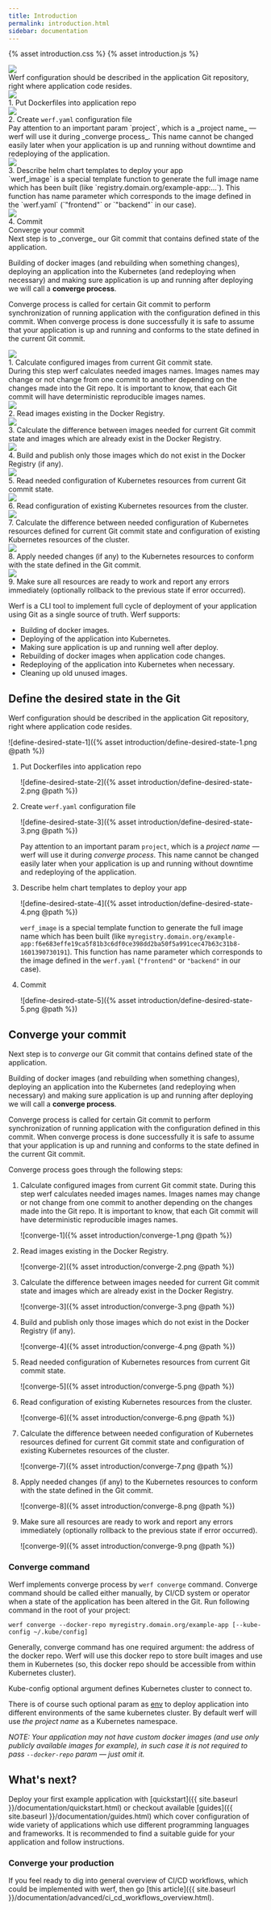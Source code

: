 ```yaml
---
title: Introduction
permalink: introduction.html
sidebar: documentation
---
```


{% asset introduction.css %}
{% asset introduction.js %}

<div id="introduction-presentation" class="introduction-presentation">
    <div class="introduction-presentation__container">
        <div class="introduction-presentation__slide">
            <img src="{% asset introduction/dds-1.png @path %}"
            class="introduction-presentation__slide-img" />
            <div class="introduction-presentation__slide-text">
                Werf configuration should be described in the application Git repository, right where application code resides.
            </div>
        </div>
        <div class="introduction-presentation__slide">
            <img src="{% asset introduction/dds-2.png @path %}"
            class="introduction-presentation__slide-img" />
            <div class="introduction-presentation__slide-text">
                <div class="introduction-presentation__slide-title">
                    1. Put Dockerfiles into application repo
                </div>
            </div>
        </div>
        <div class="introduction-presentation__slide">
            <img src="{% asset introduction/dds-3.png @path %}"
            class="introduction-presentation__slide-img" />
            <div class="introduction-presentation__slide-text">
                <div class="introduction-presentation__slide-title">
                    2. Create <code>werf.yaml</code> configuration file
                </div>
<div markdown="1">
Pay attention to an important param `project`, which is a _project name_ — werf will use it during _converge process_. This name cannot be changed easily later when your application is up and running without downtime and redeploying of the application.
</div>
            </div>
        </div>
        <div class="introduction-presentation__slide">
            <img src="{% asset introduction/dds-4.png @path %}"
            class="introduction-presentation__slide-img" />
            <div class="introduction-presentation__slide-text">
                <div class="introduction-presentation__slide-title">
                    3. Describe helm chart templates to deploy your app
                </div>
<div markdown="1">
`werf_image` is a special template function to generate the full image name which has been built (like `registry.domain.org/example-app:...`). This function has name parameter which corresponds to the image defined in the `werf.yaml` (`"frontend"` or `"backend"` in our case).
</div>
            </div>
        </div>
        <div class="introduction-presentation__slide">
            <img src="{% asset introduction/dds-5.png @path %}"
            class="introduction-presentation__slide-img" />
            <div class="introduction-presentation__slide-text">
                <div class="introduction-presentation__slide-title">
                    4. Commit
                </div>
            </div>
        </div>
        <div class="introduction-presentation__slide">
            <div class="introduction-presentation__slide-text">
                <div class="introduction-presentation__slide-title">
                    Converge your commit
                </div>
<div markdown="1">
Next step is to _converge_ our Git commit that contains defined state of the application.

Building of docker images (and rebuilding when something changes), deploying an application into the Kubernetes (and redeploying when necessary) and making sure application is up and running after deploying we will call a **converge process**.

Converge process is called for certain Git commit to perform synchronization of running application with the configuration defined in this commit. When converge process is done successfully it is safe to assume that your application is up and running and conforms to the state defined in the current Git commit.
</div>
            </div>
        </div>
        <div class="introduction-presentation__slide">
            <img src="{% asset introduction/c-1.png @path %}"
            class="introduction-presentation__slide-img" />
            <div class="introduction-presentation__slide-text">
                <div class="introduction-presentation__slide-title">
                    1. Calculate configured images from current Git commit state.
                </div>
<div markdown="1">
During this step werf calculates needed images names. Images names may change or not change from one commit to another depending on the changes made into the Git repo. It is important to know, that each Git commit will have deterministic reproducible images names.
</div>
            </div>
        </div>
        <div class="introduction-presentation__slide">
            <img src="{% asset introduction/c-2.png @path %}"
            class="introduction-presentation__slide-img" />
            <div class="introduction-presentation__slide-text">
                <div class="introduction-presentation__slide-title">
                    2. Read images existing in the Docker Registry.
                </div>
            </div>
        </div>
        <div class="introduction-presentation__slide">
            <img src="{% asset introduction/c-3.png @path %}"
            class="introduction-presentation__slide-img" />
            <div class="introduction-presentation__slide-text">
                <div class="introduction-presentation__slide-title">
                    3. Calculate the difference between images needed for current Git commit state and images which are already exist in the Docker Registry.
                </div>
            </div>
        </div>
        <div class="introduction-presentation__slide">
            <img src="{% asset introduction/c-4.png @path %}"
            class="introduction-presentation__slide-img" />
            <div class="introduction-presentation__slide-text">
                <div class="introduction-presentation__slide-title">
                    4. Build and publish only those images which do not exist in the Docker Registry (if any).
                </div>
            </div>
        </div>
        <div class="introduction-presentation__slide">
            <img src="{% asset introduction/c-5.png @path %}"
            class="introduction-presentation__slide-img" />
            <div class="introduction-presentation__slide-text">
                <div class="introduction-presentation__slide-title">
                    5. Read needed configuration of Kubernetes resources from current Git commit state.
                </div>
            </div>
        </div>
        <div class="introduction-presentation__slide">
            <img src="{% asset introduction/c-6.png @path %}"
            class="introduction-presentation__slide-img" />
            <div class="introduction-presentation__slide-text">
                <div class="introduction-presentation__slide-title">
                    6. Read configuration of existing Kubernetes resources from the cluster.
                </div>
            </div>
        </div>
        <div class="introduction-presentation__slide">
            <img src="{% asset introduction/c-7.png @path %}"
            class="introduction-presentation__slide-img" />
            <div class="introduction-presentation__slide-text">
                <div class="introduction-presentation__slide-title">
                    7. Calculate the difference between needed configuration of Kubernetes resources defined for current Git commit state and configuration of existing Kubernetes resources of the cluster.
                </div>
            </div>
        </div>
        <div class="introduction-presentation__slide">
            <img src="{% asset introduction/c-8.png @path %}"
            class="introduction-presentation__slide-img" />
            <div class="introduction-presentation__slide-text">
                <div class="introduction-presentation__slide-title">
                    8. Apply needed changes (if any) to the Kubernetes resources to conform with the state defined in the Git commit.
                </div>
            </div>
        </div>
        <div class="introduction-presentation__slide">
            <img src="{% asset introduction/c-9.png @path %}"
            class="introduction-presentation__slide-img" />
            <div class="introduction-presentation__slide-text">
                <div class="introduction-presentation__slide-title">
                    9. Make sure all resources are ready to work and report any errors immediately (optionally rollback to the previous state if error occurred).
                </div>
            </div>
        </div>
    </div>
</div>

Werf is a CLI tool to implement full cycle of deployment of your application using Git as a single source of truth. Werf supports:
 - Building of docker images.
 - Deploying of the application into Kubernetes.
 - Making sure application is up and running well after deploy.
 - Rebuilding of docker images when application code changes.
 - Redeploying of the application into Kubernetes when necessary.
 - Cleaning up old unused images.

## Define the desired state in the Git

Werf configuration should be described in the application Git repository, right where application code resides.

   ![define-desired-state-1]({% asset introduction/define-desired-state-1.png @path %})   

1. Put Dockerfiles into application repo

   ![define-desired-state-2]({% asset introduction/define-desired-state-2.png @path %})

2. Create `werf.yaml` configuration file

    ![define-desired-state-3]({% asset introduction/define-desired-state-3.png @path %})

    Pay attention to an important param `project`, which is a _project name_ — werf will use it during _converge process_. This name cannot be changed easily later when your application is up and running without downtime and redeploying of the application.

3. Describe helm chart templates to deploy your app

    ![define-desired-state-4]({% asset introduction/define-desired-state-4.png @path %})

    `werf_image` is a special template function to generate the full image name which has been built (like `myregistry.domain.org/example-app:f6e683effe19ca5f81b3c6df0ce398dd2ba50f5a991cec47b63c31b8-1601390730191`). This function has name parameter which corresponds to the image defined in the `werf.yaml` (`"frontend"` or `"backend"` in our case).

4. Commit

    ![define-desired-state-5]({% asset introduction/define-desired-state-5.png @path %})

## Converge your commit

Next step is to _converge_ our Git commit that contains defined state of the application.

Building of docker images (and rebuilding when something changes), deploying an application into the Kubernetes (and redeploying when necessary) and making sure application is up and running after deploying we will call a **converge process**.

Converge process is called for certain Git commit to perform synchronization of running application with the configuration defined in this commit. When converge process is done successfully it is safe to assume that your application is up and running and conforms to the state defined in the current Git commit.

Converge process goes through the following steps:

1. Calculate configured images from current Git commit state. During this step werf calculates needed images names. Images names may change or not change from one commit to another depending on the changes made into the Git repo. It is important to know, that each Git commit will have deterministic reproducible images names.

    ![converge-1]({% asset introduction/converge-1.png @path %})

2. Read images existing in the Docker Registry.

    ![converge-2]({% asset introduction/converge-2.png @path %})

3. Calculate the difference between images needed for current Git commit state and images which are already exist in the Docker Registry.

    ![converge-3]({% asset introduction/converge-3.png @path %})

4. Build and publish only those images which do not exist in the Docker Registry (if any).

    ![converge-4]({% asset introduction/converge-4.png @path %})

5. Read needed configuration of Kubernetes resources from current Git commit state.

    ![converge-5]({% asset introduction/converge-5.png @path %})

6. Read configuration of existing Kubernetes resources from the cluster.

    ![converge-6]({% asset introduction/converge-6.png @path %})

7. Calculate the difference between needed configuration of Kubernetes resources defined for current Git commit state and configuration of existing Kubernetes resources of the cluster.

    ![converge-7]({% asset introduction/converge-7.png @path %})

8. Apply needed changes (if any) to the Kubernetes resources to conform with the state defined in the Git commit.

    ![converge-8]({% asset introduction/converge-8.png @path %})

9. Make sure all resources are ready to work and report any errors immediately (optionally rollback to the previous state if error occurred).

    ![converge-9]({% asset introduction/converge-9.png @path %})

### Converge command

Werf implements converge process by `werf converge` command. Converge command should be called either manually, by CI/CD system or operator when a state of the application has been altered in the Git. Run following command in the root of your project:

```
werf converge --docker-repo myregistry.domain.org/example-app [--kube-config ~/.kube/config]
```

Generally, converge command has one required argument: the address of the docker repo. Werf will use this docker repo to store built images and use them in Kubernetes (so, this docker repo should be accessible from within Kubernetes cluster).

Kube-config optional argument defines Kubernetes cluster to connect to.

There is of course such optional param as [env](TODO) to deploy application into different environments of the same kubernetes cluster. By default werf will use _the project name_ as a Kubernetes namespace.

_NOTE: Your application may not have custom docker images (and use only publicly available images for example), in such case it is not required to pass `--docker-repo` param — just omit it._

## What's next?

Deploy your first example application with [quickstart]({{ site.baseurl }}/documentation/quickstart.html) or checkout available [guides]({{ site.baseurl }}/documentation/guides.html) which cover configuration of wide variety of applications which use different programming languages and frameworks. It is recommended to find a suitable guide for your application and follow instructions.

### Converge your production

If you feel ready to dig into general overview of CI/CD workflows, which could be implemented with werf, then go [this article]({{ site.baseurl }}/documentation/advanced/ci_cd_workflows_overview.html).
